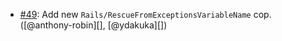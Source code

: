 * [#49](https://github.com/rubocop/rubocop-rails/issues/49): Add new `Rails/RescueFromExceptionsVariableName` cop. ([@anthony-robin][], [@ydakuka][])
